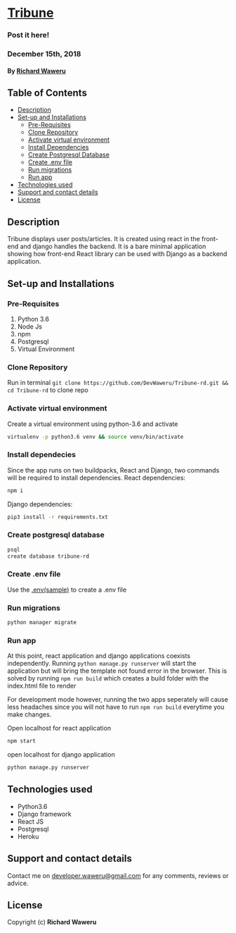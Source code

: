 # [Tribune](https://djreact-tribune.herokuapp.com)
### Post it here!
### December 15th, 2018
#### By **[Richard Waweru](https://github.com/devwaweru)**

## Table of Contents

- [Description](#description)
- [Set-up and Installations](#set-up-and-installations)
  - [Pre-Requisites](#pre-requisites)
  - [Clone Repository](#clone-repository)
  - [Activate virtual environment](#activate-virtual-environment)
  - [Install Dependencies](#install-dependencies)
  - [Create Postgresql Database](#create-postgresql-database)
  - [Create .env file](#create-.env-file)
  - [Run migrations](#run-migrations)
  - [Run app](#run-app)
- [Technologies used](#technologies-used)
- [Support and contact details](#support-and-contact-details)
- [License](#license)

## Description

Tribune displays user posts/articles. It is created using react in the front-end and django handles the backend.
It is a bare minimal application showing how front-end React library can be used with Django as a backend application.

## Set-up and Installations
### Pre-Requisites
1. Python 3.6
2. Node Js 
3. npm
4. Postgresql
5. Virtual Environment

### Clone Repository
Run in terminal `git clone https://github.com/DevWaweru/Tribune-rd.git && cd Tribune-rd` to clone repo

### Activate virtual environment
Create a virtual environment using python-3.6 and activate
```bash
virtualenv -p python3.6 venv && source venv/bin/activate
```

### Install dependecies
Since the app runs on two buildpacks, React and Django, two commands will be required to install dependencies.
React dependencies:
```bash
npm i
```
Django dependencies:
```bash
pip3 install -r requirements.txt
```

### Create postgresql database
```bash
psql
create database tribune-rd
```

### Create .env file
Use the [.env(sample)](https://github.com/DevWaweru/Tribune-rd/blob/master/.env(sample)) to create a .env file

### Run migrations
```bash
python manager migrate
```
### Run app
At this point, react application and django applications coexists independently. Running `python manage.py runserver` will start the application but will bring the template not found error in the browser. This is solved by running `npm run build` which creates a build folder with the index.html file to render

For development mode however, running the two apps seperately will cause less headaches since you will not have to run `npm run build` everytime you make changes.

Open localhost for react application
```bash
npm start
```

open localhost for django application
```bash
python manage.py runserver
```

## Technologies used
- Python3.6
- Django framework
- React JS
- Postgresql
- Heroku

## Support and contact details
Contact me on developer.waweru@gmail.com for any comments, reviews or advice.

## License
Copyright (c) **Richard Waweru**